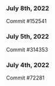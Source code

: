 ### July 8th, 2022

Commit #152541

### July 5th, 2022

Commit #314353


### July 4th, 2022

Commit #72281
